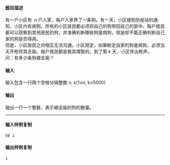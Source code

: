 #### 题目描述

有一户小区有  n 户人家，每户人家养了一条狗。有一天，小区接到防疫站的通知，小区内有病狗。所有的小区居民都必须将自己的狗带回自己的家中。每户居民都可以观察到其他居民的狗，并准确判断哪些狗是病狗，但是却不能正确判断自己家的狗是否得病。  
但是，小区居民之间相互无法沟通。小区规定，如果断定自家的狗是病狗，必须当天开枪将其击毙。每户居民都是极其理智的。到了第 k 天，小区传出枪声。  
问：有多少条狗被击毙？  

#### 输入

输入包含一行两个空格分隔整数 n, k(1≤n, k≤5000)

#### 输出

输出一行一个整数，表示被击毙的狗的数量。

___

#### 输入样例复制

```
50 1
```

#### 输出样例复制

```
1
```